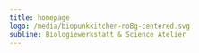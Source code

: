 ```yaml
---
title: homepage
logo: /media/biopunkkitchen-noBg-centered.svg
subline: Biologiewerkstatt & Science Atelier
---
```

